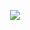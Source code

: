 <p align="center">
 <img src="https://visitor-badge.laobi.icu/badge?page_id=mzaini30.mzaini30" />
</p>

